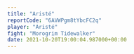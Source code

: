 ```yaml
---
title: "Aristé"
reportCode: "6AVWPgm8tYbcFC2q"
player: "Aristé"
fight: "Morogrim Tidewalker"
date: 2021-10-20T19:00:04.987000+00:00
---
```

